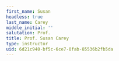 ```yaml
---
first_name: Susan
headless: true
last_name: Carey
middle_initial: ''
salutation: Prof.
title: Prof. Susan Carey
type: instructor
uid: 6d21c940-bf5c-6ce7-0fab-85536b2fb5da
---
```

